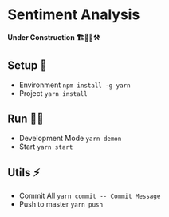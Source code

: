 # Sentiment Analysis
**Under Construction 🏗👷🏼⚒**

## Setup 🚧

- Environment `npm install -g yarn`
- Project `yarn install`

## Run 🏃🏻

- Development Mode `yarn demon`
- Start `yarn start`

## Utils ⚡️

- Commit All `yarn commit -- Commit Message`
- Push to master `yarn push`
